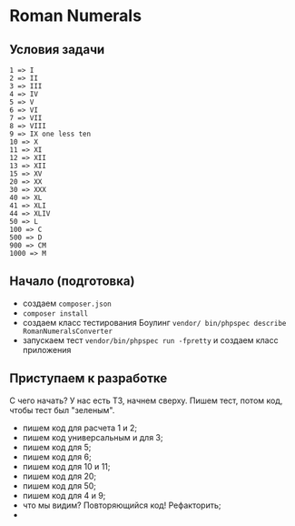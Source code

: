 # Roman Numerals

## Условия задачи

```
1 => I
2 => II
3 => III
4 => IV
5 => V
6 => VI
7 => VII
8 => VIII
9 => IX one less ten
10 => X
11 => XI
12 => XII
13 => XII
15 => XV
20 => XX
30 => XXX
40 => XL
41 => XLI
44 => XLIV
50 => L
100 => C
500 => D
900 => CM
1000 => M
```

## Начало (подготовка)

- создаем `composer.json`
- `composer install`
- создаем класс тестирования Боулинг `vendor/ bin/phpspec describe RomanNumeralsConverter`
- запускаем тест `vendor/bin/phpspec run -fpretty` и создаем класс приложения

## Приступаем к разработке

С чего начать? У нас есть ТЗ, начнем сверху. Пишем тест, потом код, чтобы тест был "зеленым".
- пишем код для расчета 1 и 2;
- пишем код универсальным и для 3;
- пишем код для 5;
- пишем код для 6;
- пишем код для 10 и 11;
- пишем код для 20;
- пишем код для 50;
- пишем код для 4 и 9;
- что мы видим? Повторяющийся код! Рефакторить;
-
